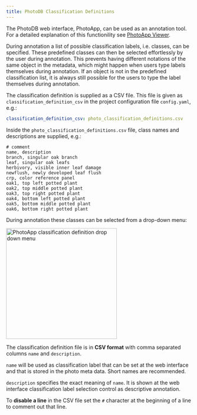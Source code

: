 ```yaml
---
title: PhotoDB Classification Definitions
---
```


The PhotoDB web interface, PhotoApp, can be used as an annotation tool. For a detailed explanation of this functionility see [PhotoApp Viewer](/photodb_documentation/usage/photoapp_viewer.html).

During annotation a list of possible classification labels, i.e. classes, can be specified. These predefined classes can then be selected effortlessly by the user during annotation. This  prevents having different notations of the same object in the metadata, which might happen when users type labels themselves during annotation. If an object is not in the predefined classification list, it is always still possible for the users to type the label themselves during annotation.

The classification definition is supplied as a CSV file. This file is given as `classification_definition_csv` in the project configuration file `config.yaml`, e.g.:

```yaml
classification_definition_csv: photo_classification_definitions.csv
```

Inside the `photo_classification_definitions.csv` file, class names and descriptions are supplied, e.g.:

```CSV
# comment
name, description
branch, singular oak branch
leaf, singular oak leafs
herbivory, visible inner leaf damage
newflush, newly developed leaf flush
crp, color reference panel
oak1, top left potted plant
oak2, top middle potted plant
oak3, top right potted plant
oak4, bottom left potted plant
oak5, bottom middle potted plant
oak6, bottom right potted plant
```

During annotation these classes can be selected from a drop-down menu:

<img src="/photodb_documentation/assets/PhotoApp_classificationdefinition.png" alt="PhotoApp classification definition drop down menu" width="auto" height="300" align="center">

The classification definition file is in **CSV format** with comma separated columns `name` and `description`.

`name` will be used as classification label that can be set at the web interface and that is stored in the photo meta data. Short names are recommended.

`description` specifies the exact meaning of `name`. It is shown at the web interface classification label selection control as descriptive annotation.

To **disable a line** in the CSV file set the `#` character at the beginning of a line to comment out that line.